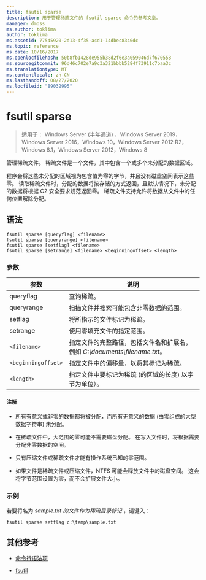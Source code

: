 ```yaml
---
title: fsutil sparse
description: 用于管理稀疏文件的 fsutil sparse 命令的参考文章。
manager: dmoss
ms.author: toklima
author: toklima
ms.assetid: 77545920-2d13-4f35-a4d1-14dbec8340dc
ms.topic: reference
ms.date: 10/16/2017
ms.openlocfilehash: 50b8fb1428de955b38d2f6e3a059046d7f670558
ms.sourcegitcommit: 96d46c702e7a9c3a321bbbb5284f73911c7baa3c
ms.translationtype: MT
ms.contentlocale: zh-CN
ms.lasthandoff: 08/27/2020
ms.locfileid: "89032995"
---
```

# <a name="fsutil-sparse"></a>fsutil sparse

> 适用于： Windows Server (半年通道) ，Windows Server 2019，Windows Server 2016，Windows 10，Windows Server 2012 R2，Windows 8.1，Windows Server 2012，Windows 8

管理稀疏文件。 稀疏文件是一个文件，其中包含一个或多个未分配的数据区域。

程序会将这些未分配的区域视为包含值为零的字节，并且没有磁盘空间表示这些零。 读取稀疏文件时，分配的数据将按存储的方式返回，且默认情况下，未分配的数据将根据 C2 安全要求规范返回零。 稀疏文件支持允许将数据从文件中的任何位置解除分配。

## <a name="syntax"></a>语法

```
fsutil sparse [queryflag] <filename>
fsutil sparse [queryrange] <filename>
fsutil sparse [setflag] <filename>
fsutil sparse [setrange] <filename> <beginningoffset> <length>
```

### <a name="parameters"></a>参数

| 参数 | 说明 |
| --------- | ----------- |
| queryflag | 查询稀疏。 |
| queryrange | 扫描文件并搜索可能包含非零数据的范围。 |
| setflag | 将所指示的文件标记为稀疏。 |
| setrange | 使用零填充文件的指定范围。 |
| `<filename>` | 指定文件的完整路径，包括文件名和扩展名，例如 *C:\documents\filename.txt*。 |
| `<beginningoffset>` | 指定文件中的偏移量，以将其标记为稀疏。 |
| `<length>` | 指定文件中要标记为稀疏 (的区域的长度) 以字节为单位）。 |

#### <a name="remarks"></a>注解

- 所有有意义或非零的数据都将被分配，而所有无意义的数据 (由零组成的大型数据字符串) 未分配。

- 在稀疏文件中，大范围的零可能不需要磁盘分配。 在写入文件时，将根据需要分配非零数据的空间。

- 只有压缩文件或稀疏文件才能有操作系统已知的零范围。

- 如果文件是稀疏文件或压缩文件，NTFS 可能会释放文件中的磁盘空间。 这会将字节范围设置为零，而不会扩展文件大小。

### <a name="examples"></a>示例

若要将名为 *sample.txt* *的文件作为稀疏目录标记* ，请键入：

```
fsutil sparse setflag c:\temp\sample.txt
```

## <a name="additional-references"></a>其他参考

- [命令行语法项](command-line-syntax-key.md)

- [fsutil](fsutil.md)

